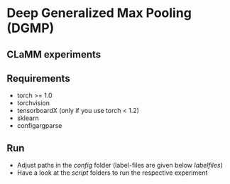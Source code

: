 # Deep Generalized Max Pooling (DGMP)

## CLaMM experiments 

## Requirements
 - torch >= 1.0 
 - torchvision
 - tensorboardX (only if you use torch < 1.2)
 - sklearn
 - configargparse

## Run
 - Adjust paths in the _config_ folder (label-files are given below _labelfiles_)
 - Have a look at the _script_ folders to run the respective experiment

